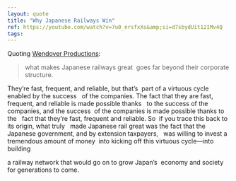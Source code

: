 ```yaml
---
layout: quote
title: "Why Japanese Railways Win"
ref: https://youtube.com/watch?v=7u0_nrsfxXs&amp;si=d7sbydUit12IMv4Q
tags:
---
```


Quoting [Wendover Productions](https://youtube.com/watch?v=7u0_nrsfxXs&amp;si=d7sbydUit12IMv4Q):

> what makes Japanese railways great  goes far beyond their corporate structure.  

They’re fast, frequent, and reliable, but that’s  part of a virtuous cycle enabled by the success   of the companies. The fact that they are fast,  frequent, and reliable is made possible thanks   to the success of the companies, and the success  of the companies is made possible thanks to the   fact that they’re fast, frequent and reliable. So  if you trace this back to its origin, what truly   made Japanese rail great was the fact that the  Japanese government, and by extension taxpayers,   was willing to invest a tremendous amount of money  into kicking off this virtuous cycle—into building  

a railway network that would go on to grow Japan’s  economy and society for generations to come.
